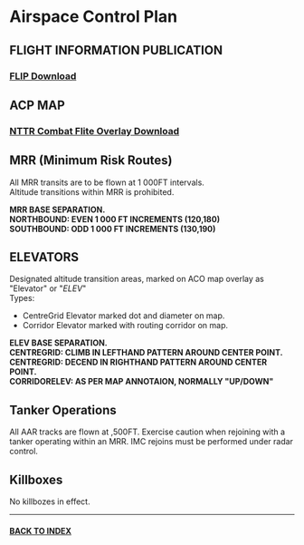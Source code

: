 # Airspace Control Plan

## FLIGHT INFORMATION PUBLICATION
### [FLIP Download](/NavAids/476vFG_FLIP_21JAN19.pdf) 

## ACP MAP 
### [NTTR Combat Flite Overlay Download](/NavAids/NTTR_LFE_CF_BASE.cf)

## MRR (Minimum Risk Routes)
All MRR transits are to be flown at 1 000FT intervals.  
Altitude transitions within MRR is prohibited.  

**MRR BASE SEPARATION.  
NORTHBOUND: EVEN 1 000 FT INCREMENTS (120,180)  
SOUTHBOUND: ODD 1 000 FT INCREMENTS (130,190)**

## ELEVATORS
Designated altitude transition areas, marked on ACO map overlay as "Elevator" or "*ELEV*"  
Types:  
*  CentreGrid Elevator marked dot and diameter on map.
*  Corridor Elevator marked with routing corridor on map.

**ELEV BASE SEPARATION.  
CENTREGRID: CLIMB IN LEFTHAND PATTERN AROUND CENTER POINT.  
CENTREGRID: DECEND IN RIGHTHAND PATTERN AROUND CENTER POINT.  
CORRIDORELEV: AS PER MAP ANNOTAION, NORMALLY "UP/DOWN"**  



## Tanker Operations
All AAR tracks are flown at ,500FT.  Exercise caution when rejoining with a tanker operating within an MRR.  IMC rejoins must be performed under radar control.  

## Killboxes
No killbozes in effect.



---
#### [BACK TO INDEX](https://daviddcs.github.io/nttr/) 